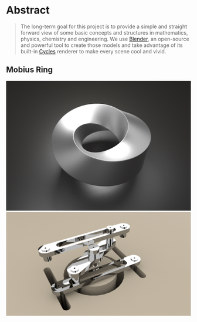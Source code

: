 # Abstract
> The long-term goal for this project is to provide a simple and straight forward view of some basic concepts and structures in mathematics, physics, chemistry and engineering. We use [Blender](https://www.blender.org/), an open-source and powerful tool to create those models and take advantage of its built-in [Cycles](https://www.cycles-renderer.org/) renderer to make every scene cool and vivid.

## Mobius Ring
![](https://github.com/SoldierDown/work_space/blob/master/blender_animation/image/mobius.png)
![](https://github.com/SoldierDown/work_space/blob/master/blender_animation/image/differential0.00.png)

